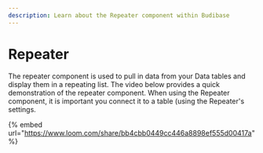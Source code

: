 ```yaml
---
description: Learn about the Repeater component within Budibase
---
```


# Repeater

The repeater component is used to pull in data from your Data tables and display them in a repeating list. The video below provides a quick demonstration of the repeater component. When using the Repeater component, it is important you connect it to a table \(using the Repeater's settings.



{% embed url="https://www.loom.com/share/bb4cbb0449cc446a8898ef555d00417a" %}



